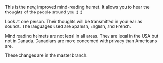 This is the new, improved mind-reading helmet. It allows you to hear the thoughts of the people around you :) :)

Look at one person. Their thoughts will be transmitted in your ear as sounds. The languages used are Spanish, English, and French.


Mind reading helmets are not legal in all areas. They are legal in the USA but not in Canada. Canadians are more concerned with privacy than Americans are.

These changes are in the master branch.
